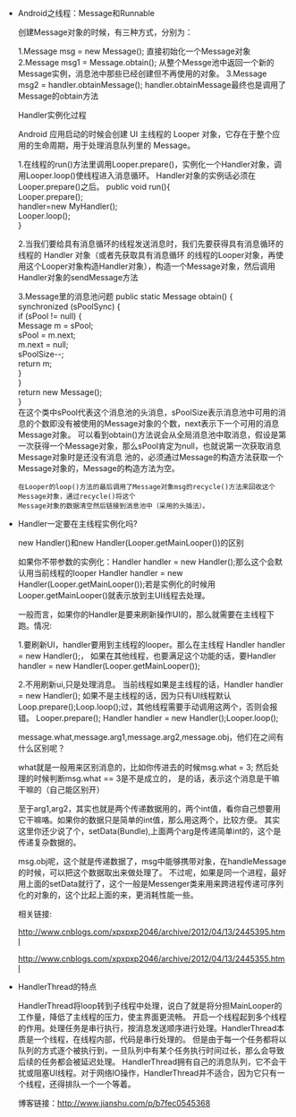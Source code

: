 * Android之线程：Message和Runnable

  创建Message对象的时候，有三种方式，分别为：

	1.Message msg = new Message();  直接初始化一个Message对象
	2.Message msg1 = Message.obtain(); 从整个Messge池中返回一个新的Message实例，消息池中那些已经创建但不再使用的对象。 
	3.Message msg2 = handler.obtainMessage();  handler.obtainMessage最终也是调用了Message的obtain方法
    
  Handler实例化过程
		
    Android 应用启动的时候会创建 UI 主线程的 Looper 对象，它存在于整个应用的生命周期，用于处理消息队列里的 Message。

    1.在线程的run()方法里调用Looper.prepare()，实例化一个Handler对象，调用Looper.loop()使线程进入消息循环。
      Handler对象的实例话必须在Looper.prepare()之后。
      public void run(){  
		   Looper.prepare();  
		   handler=new MyHandler();  
		   Looper.loop();  
	  } 
	
	2.当我们要给具有消息循环的线程发送消息时，我们先要获得具有消息循环的线程的 Handler 对象（或者先获取具有消息循环
      的线程的Looper对象，再使用这个Looper对象构造Handler对象），构造一个Message对象，然后调用Handler对象的sendMessage方法
    
	3.Message里的消息池问题
		public static Message obtain() {  
		    synchronized (sPoolSync) {  
		        if (sPool != null) {  
		            Message m = sPool;  
		            sPool = m.next;  
		            m.next = null;  
		            sPoolSize--;  
		            return m;  
		        }  
		    }  
		    return new Message();  
		}  
      在这个类中sPool代表这个消息池的头消息，sPoolSize表示消息池中可用的消息的个数即没有被使用的Message对象的个数，next表示下一个可用的消息Message对象。
      可以看到obtain()方法说会从全局消息池中取消息，假设是第一次获得一个Message对象，那么sPool肯定为null，也就说第一次获取消息Message对象时是还没有消息
      池的，必须通过Message的构造方法获取一个Message对象的，Message的构造方法为空。


	  在Looper的loop()方法的最后调用了Message对象msg的recycle()方法来回收这个Message对象，通过recycle()将这个
      Message对象的数据清空然后链接到消息池中（采用的头插法）。

* Handler一定要在主线程实例化吗?

  new Handler()和new Handler(Looper.getMainLooper())的区别
	
	如果你不带参数的实例化：Handler handler = new Handler();那么这个会默认用当前线程的looper
    Handler handler = new Handler(Looper.getMainLooper());若是实例化的时候用Looper.getMainLooper()就表示放到主UI线程去处理。 
	
	一般而言，如果你的Handler是要来刷新操作UI的，那么就需要在主线程下跑。情况:

	1.要刷新UI，handler要用到主线程的looper。那么在主线程 Handler handler = new Handler();，
      如果在其他线程，也要满足这个功能的话，要Handler handler = new Handler(Looper.getMainLooper());

	2.不用刷新ui,只是处理消息。 当前线程如果是主线程的话，Handler handler = new Handler();
      如果不是主线程的话，因为只有UI线程默认Loop.prepare();Loop.loop();过，其他线程需要手动调用这两个，否则会报错。
      Looper.prepare(); Handler handler = new Handler();Looper.loop();

  message.what,message.arg1,message.arg2,message.obj，他们在之间有什么区别呢？
	
	what就是一般用来区别消息的，比如你传进去的时候msg.what = 3; 然后处理的时候判断msg.what == 3是不是成立的，
    是的话，表示这个消息是干嘛干嘛的（自己能区别开）
	
	至于arg1,arg2，其实也就是两个传递数据用的，两个int值，看你自己想要用它干嘛咯。如果你的数据只是简单的int值，那么用这两个，比较方便。 
    其实这里你还少说了个，setData(Bundle),上面两个arg是传递简单int的，这个是传递复杂数据的。
	
	msg.obj呢，这个就是传递数据了，msg中能够携带对象，在handleMessage的时候，可以把这个数据取出来做处理了。
    不过呢，如果是同一个进程，最好用上面的setData就行了，这个一般是Messenger类来用来跨进程传递可序列化的对象的，这个比起上面的来，更消耗性能一些。
	
	相关链接:
  
  http://www.cnblogs.com/xpxpxp2046/archive/2012/04/13/2445395.html
  
  http://www.cnblogs.com/xpxpxp2046/archive/2012/04/13/2445355.html

* HandlerThread的特点

    HandlerThread将loop转到子线程中处理，说白了就是将分担MainLooper的工作量，降低了主线程的压力，使主界面更流畅。
    开启一个线程起到多个线程的作用。处理任务是串行执行，按消息发送顺序进行处理。HandlerThread本质是一个线程，在线程内部，代码是串行处理的。
	但是由于每一个任务都将以队列的方式逐个被执行到，一旦队列中有某个任务执行时间过长，那么会导致后续的任务都会被延迟处理。
	HandlerThread拥有自己的消息队列，它不会干扰或阻塞UI线程。对于网络IO操作，HandlerThread并不适合，因为它只有一个线程，还得排队一个一个等着。
		
	博客链接：http://www.jianshu.com/p/b7fec0545368

